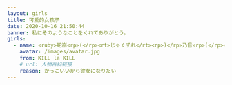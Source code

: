 ```yaml
---
layout: girls
title: 可爱的女孩子
date: 2020-10-16 21:50:44
banner: 私にそのようなことをくれてありがとう。
girls:
  - name: <ruby>蛇崩<rp>(</rp><rt>じゃくずれ</rt><rp>)</rp>乃音<rp>(</rp><rt>ののん</rt><rp>)</rp></ruby>
    avatar: /images/avatar.jpg
    from: KILL la KILL
    # url: 人物百科链接
    reason: かっこいいから彼女になりたい
---
```


